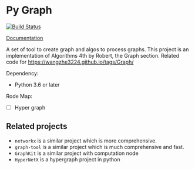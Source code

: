 # Py Graph

[![Build Status](https://travis-ci.com/wangzhe3224/pygraph.svg?branch=master)](https://travis-ci.com/wangzhe3224/pygraph)


[Documentation](https://wangzhe3224.github.io/pygraph/)

A set of tool to create graph and algos to process graphs. This project is an implementation of Algorithms 4th by Robert, the 
Graph section. Related code for https://wangzhe3224.github.io/tags/Graph/

Dependency:
- Python 3.6 or later

Rode Map:
- [ ] Hyper graph


## Related projects
- `networkx` is a similar project which is more comprehensive.
- `graph-tool` is a similar project which is much comprehensive and fast.  
- `GraphKit` is a similar project with computation node
- `HyperNetX` is a hypergraph project in python
